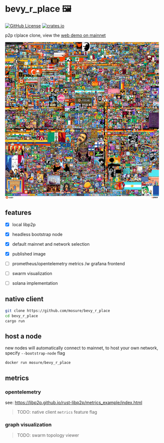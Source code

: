 # bevy_r_place 🖼️

[![GitHub License](https://img.shields.io/github/license/mosure/bevy_r_place)](https://raw.githubusercontent.com/mosure/bevy_r_place/main/LICENSE)
[![crates.io](https://img.shields.io/crates/v/bevy_r_place.svg)](https://crates.io/crates/bevy_r_place)


p2p r/place clone, view the [web demo on mainnet](https://mosure.github.io/bevy_r_place)

![Alt text](docs/r_place.webp)


## features

- [X] local libp2p
- [X] headless bootstrap node
- [X] default mainnet and network selection
- [X] published image
- [ ] prometheus/opentelemetry metrics /w grafana frontend
- [ ] swarm visualization
- [ ] solana implementation


## native client

```bash
git clone https://github.com/mosure/bevy_r_place
cd bevy_r_place
cargo run
```


## host a node

new nodes will automatically connect to mainnet, to host your own network, specify `--bootstrap-node` flag

```bash
docker run mosure/bevy_r_place
```


## metrics

### opentelemetry

see: https://libp2p.github.io/rust-libp2p/metrics_example/index.html
> TODO: native client `metrics` feature flag


### graph visualization

> TODO: swarm topology viewer
